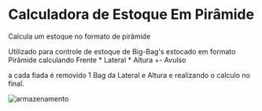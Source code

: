 # Calculadora de Estoque Em Pirâmide 

Calcula um estoque no formato de pirâmide

Utilizado para controle de estoque de Big-Bag's estocado em formato Pirâmide calculando Frente * Lateral * Altura +- Avulso

a cada fiada é removido 1 Bag da Lateral e Altura e realizando o calculo no final. 

![armazenamento](https://github.com/vitinhonunes/calculadora-de-estoque-em-piramide/assets/92132839/bfa65d65-c64b-4621-b114-0c9c9e4b3cc8)
